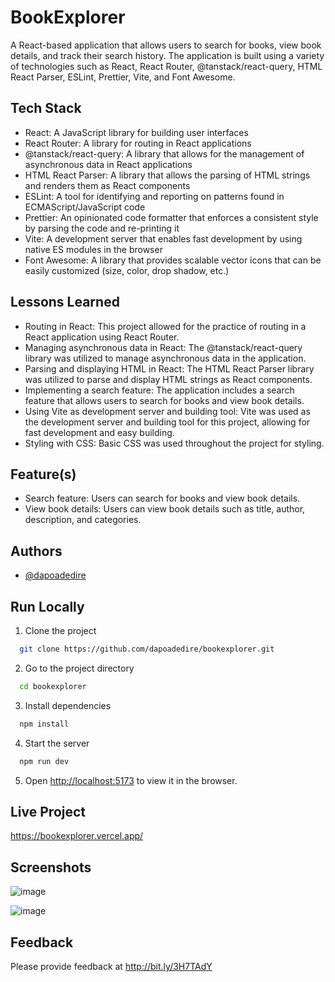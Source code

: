 # BookExplorer

A React-based application that allows users to search for books, view book details, and track their search history. The application is built using a variety of technologies such as React, React Router, @tanstack/react-query, HTML React Parser, ESLint, Prettier, Vite, and Font Awesome.

## Tech Stack

- React: A JavaScript library for building user interfaces
- React Router: A library for routing in React applications
- @tanstack/react-query: A library that allows for the management of asynchronous data in React applications
- HTML React Parser: A library that allows the parsing of HTML strings and renders them as React components
- ESLint: A tool for identifying and reporting on patterns found in ECMAScript/JavaScript code
- Prettier: An opinionated code formatter that enforces a consistent style by parsing the code and re-printing it
- Vite: A development server that enables fast development by using native ES modules in the browser
- Font Awesome: A library that provides scalable vector icons that can be easily customized (size, color, drop shadow, etc.)

## Lessons Learned

- Routing in React: This project allowed for the practice of routing in a React application using React Router.
- Managing asynchronous data in React: The @tanstack/react-query library was utilized to manage asynchronous data in the application.
- Parsing and displaying HTML in React: The HTML React Parser library was utilized to parse and display HTML strings as React components.
- Implementing a search feature: The application includes a search feature that allows users to search for books and view book details.
- Using Vite as development server and building tool: Vite was used as the development server and building tool for this project, allowing for fast development and easy building.
- Styling with CSS: Basic CSS was used throughout the project for styling.

## Feature(s)

- Search feature: Users can search for books and view book details.
- View book details: Users can view book details such as title, author, description, and categories.

## Authors

- [@dapoadedire](https://www.github.com/dapoadedire)

## Run Locally

1. Clone the project

```bash
  git clone https://github.com/dapoadedire/bookexplorer.git
```

2. Go to the project directory

```bash
  cd bookexplorer
```

3. Install dependencies

```bash
  npm install
```

4. Start the server

```bash
  npm run dev
```

5. Open <http://localhost:5173> to view it in the browser.

## Live Project

<https://bookexplorer.vercel.app/>

## Screenshots

![image](https://user-images.githubusercontent.com/95668340/212999037-5988d66c-46ae-48dc-8220-85f8b5473654.png)

![image](https://user-images.githubusercontent.com/95668340/212999115-e25efa16-e201-4576-97ca-0bbcdc1f0c00.png)

## Feedback

Please provide feedback at <http://bit.ly/3H7TAdY>
